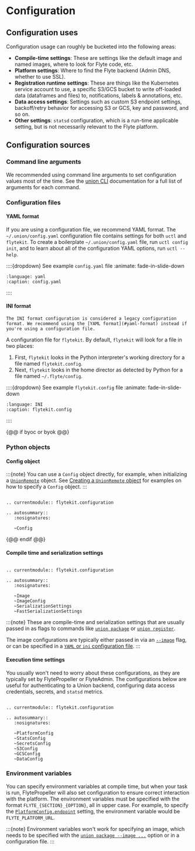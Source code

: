 # Configuration

## Configuration uses

Configuration usage can roughly be bucketed into the following areas:

- **Compile-time settings**: These are settings like the default image and named images, where to look for Flyte code, etc.
- **Platform settings**: Where to find the Flyte backend (Admin DNS, whether to use SSL).
- **Registration runtime settings**: These are things like the Kubernetes service account to use, a specific S3/GCS bucket to write off-loaded data (dataframes and files) to, notifications, labels & annotations, etc.
- **Data access settings**: Settings such as custom S3 endpoint settings, backoff/retry behavior for accessing S3 or GCS, key and password, and so on.
- **Other settings**: `statsd` configuration, which is a run-time applicable setting, but is not necessarily relevant to the Flyte platform.

## Configuration sources

### Command line arguments

We recommended using command line arguments to set configuration values most of the time. See the [union CLI](../../union-cli.md) documentation for a full list of arguments for each command.

### Configuration files

#### YAML format

If you are using a configuration file, we recommend YAML format. The `~/.union/config.yaml` configuration file contains settings for both `uctl` and `flytekit`. To create a boilerplate `~/.union/config.yaml` file, run `uctl config init`, and to learn about all of the configuration YAML options, run `uctl --help`.

::::{dropdown} See example `config.yaml` file
:animate: fade-in-slide-down

```{rli} https://raw.githubusercontent.com/flyteorg/flytekit/master/tests/flytekit/unit/configuration/configs/sample.yaml
:language: yaml
:caption: config.yaml
```
::::

#### INI format

```{warning}
The INI format configuration is considered a legacy configuration format. We recommend using the [YAML format](#yaml-format) instead if you're using a configuration file.
```

A configuration file for `flytekit`. By default, `flytekit` will look for a file in two places:

1. First, `flytekit` looks in the Python interpreter's working directory for a file named `flytekit.config`.
2. Next, `flytekit` looks in the home director as detected by Python for a file named `~/.flyte/config`.

::::{dropdown} See example `flytekit.config` file
:animate: fade-in-slide-down

```{rli} https://raw.githubusercontent.com/flyteorg/flytekit/master/tests/flytekit/unit/configuration/configs/images.config
:language: INI
:caption: flytekit.config
```
::::

{@@ if byoc or byok @@}
### Python objects

#### Config object

:::{note}
You can use a `Config` object directly, for example, when initializing a [`UnionRemote`](../../../api-reference/union-sdk/union-remote/index.md) object. See [Creating a `UnionRemote` object](../../../user-guide/development-cycle/union-remote/index.md#creating-a-unionremote-object) for examples on how to specify a `Config` object.
:::

```{eval-rst}

.. currentmodule:: flytekit.configuration

.. autosummary::
   :nosignatures:

   ~Config
```
{@@ endif @@}

#### Compile time and serialization settings

```{eval-rst}

.. currentmodule:: flytekit.configuration

.. autosummary::
   :nosignatures:

   ~Image
   ~ImageConfig
   ~SerializationSettings
   ~FastSerializationSettings
```

:::{note}
These are compile-time and serialization settings that are usually passed in as flags to commands like [`union package`](../../union-cli.md#union-package) or [`union register`](../../union-cli.md#union-cli-commands).

The image configurations are typically either passed in via an [`--image`](../../union-cli.md#cmdoption-union-build-i) flag, or can be specified in a [`YAML` or `ini` configuration file](#configuration-files).
:::

#### Execution time settings

You usually won't need to worry about these configurations, as they are typically set by FlytePropeller or
FlyteAdmin. The configurations below are useful for authenticating to a Union backend, configuring data access
credentials, secrets, and `statsd` metrics.

```{eval-rst}

.. currentmodule:: flytekit.configuration

.. autosummary::
   :nosignatures:

   ~PlatformConfig
   ~StatsConfig
   ~SecretsConfig
   ~S3Config
   ~GCSConfig
   ~DataConfig
```

### Environment variables

You can specify environment variables at compile time, but when your task is run, FlytePropeller will also set configuration to ensure correct interaction with the platform. The environment variables must be specified with the format `FLYTE_{SECTION}_{OPTION}`, all in upper case. For example, to specify the [`PlatformConfig.endpoint`](./execution-time-settings.md#flytekit.configuration.PlatformConfig) setting, the environment variable would be `FLYTE_PLATFORM_URL`.

:::{note}
Environment variables won't work for specifying an image, which needs to be specified with the
[`union package --image ...`](../../union-cli.md#cmdoption-union-package-i) option or in a configuration file.
:::
